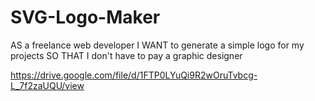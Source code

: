 # SVG-Logo-Maker
AS a freelance web developer
I WANT to generate a simple logo for my projects
SO THAT I don't have to pay a graphic designer

https://drive.google.com/file/d/1FTP0LYuQi9R2wOruTvbcg-L_7f2zaUQU/view
